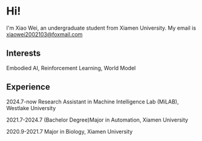 # Hi!
I'm Xiao Wei, an undergraduate student from Xiamen University. 
My email is xiaowei2002103@foxmail.com
## Interests
Embodied AI, Reinforcement Learning, World Model
## Experience
2024.7-now Research Assistant in Machine Intelligence Lab (MiLAB), Westlake University

2021.7-2024.7 (Bachelor Degree)Major in Automation, Xiamen University

2020.9-2021.7 Major in Biology, Xiamen University
